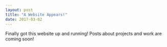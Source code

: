 ```yaml
---
layout: post
title: "A Website Appears!"
date: 2017-03-02
---
```


Finally got this website up and running! Posts about projects and work are coming soon!